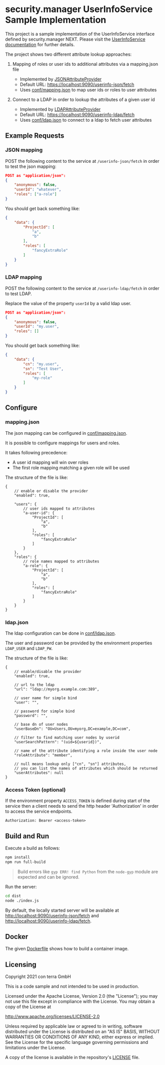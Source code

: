 # security.manager UserInfoService Sample Implementation

This project is a sample implementation of the UserInfoService interface defined by security.manager NEXT.
Please visit the [UserInfoService documentation](https://docs.conterra.de/en/securitymanager-next/latest/reference/extensions/userinfoservice.html) for further details.

The project shows two different attribute lookup approaches:

   1. Mapping of roles or user ids to additional attributes via a mapping.json file
      - Implemented by [JSONAttributeProvider](./src/jsonmapping/JSONAttributeProvider.ts)
      - Default URL: <https://localhost:9090/userinfo-json/fetch>
      - Uses [conf/mapping.json](./resources/mapping.json) to map user ids or roles to user attributes

   2. Connect to a LDAP in order to lookup the attributes of a given user id
      - Implemented by [LDAPAttributeProvider](./src/ldap/LDAPAttributeProvider.ts)
      - Default URL: <https://localhost:9090/userinfo-ldap/fetch>
      - Uses [conf/ldap.json](./resources/ldap.json) to connect to a ldap to fetch user attributes

## Example Requests

### JSON mapping

POST the following content to the service at `/userinfo-json/fetch` in order to test the json mapping:

```json
POST as "application/json":
{
    "anonymous": false,
    "userId": "whatever",
    "roles": ["a-role"]
}
```

You should get back something like:

```json
{
    "data": {
        "ProjectId": [
            "a",
            "b"
        ],
        "roles": [
            "fancyExtraRole"
        ]
    }
}
```

### LDAP mapping

POST the following content to the service at `/userinfo-ldap/fetch` in order to test LDAP.

Replace the value of the property `userId` by a valid ldap user.

```json
POST as "application/json":
{
    "anonymous": false,
    "userId": "my.user",
    "roles": []
}
```

You should get back something like:

```json
{
    "data": {
        "cn": "my.user",
        "sn": "Test User",
        "roles": [
            "my-role"
        ]
    }
}
```

## Configure

### mapping.json

The json mapping can be configured in [conf/mapping.json](./resources/mapping.json).

It is possible to configure mappings for users and roles.

It takes following precedence:

- A user id mapping will win over roles
- The first role mapping matching a given role will be used

The structure of the file is like:

```jsonc
{
    // enable or disable the provider
    "enabled": true,

    "users": {
        // user ids mapped to attributes
        "a-user-id": {
            "ProjectId": [
                "a",
                "b"
            ],
            "roles": [
                "fancyExtraRole"
            ]
        }
    },
    "roles": {
        // role names mapped to attributes
        "a-role": {
            "ProjectId": [
                "a",
                "b"
            ],
            "roles": [
                "fancyExtraRole"
            ]
        }
    }
}
```

### ldap.json

The ldap configuration can be done in [conf/ldap.json](./resources/ldap.json).

The user and password can be provided by the environment properties `LDAP_USER` and `LDAP_PW`.

The structure of the file is like:

```jsonc
{
    // enable/disable the provider
    "enabled": true,

    // url to the ldap
    "url": "ldap://myorg.example.com:389",

    // user name for simple bind
    "user": "",

    // password for simple bind
    "password": "",

    // base dn of user nodes
    "userBaseDn": "OU=Users,OU=myorg,DC=example,DC=com",

    // filter to find matching user nodes by userid
    "userSearchPattern": "(uid=${userid})",

    // name of the attribute identifying a role inside the user node
    "roleAttribute": "member",

    // null means lookup only ["cn", "sn"] attributes,
    // you can list the names of attributes which should be returned
    "userAttributes": null
}
```

### Access Token (optional)

If the environment property `ACCESS_TOKEN` is defined during start of the service then a client needs to send the http header 'Authorization' in order to access the service endpoints.

```plain
Authorization: Bearer <access-token>
```

## Build and Run

Execute a build as follows:

```sh
npm install
npm run full-build
```

> Build errors like `gyp ERR! find Python` from the `node-gyp` module are expected and can be ignored.

Run the server:

```sh
cd dist
node ./index.js
```

By default, the locally started server will be available at <http://localhost:9090/userinfo-json/fetch> and <http://localhost:9090/userinfo-ldap/fetch>.

## Docker

The given [Dockerfile](./Dockerfile) shows how to build a container image.

## Licensing

Copyright 2021 con terra GmbH

This is a code sample and not intended to be used in production.

Licensed under the Apache License, Version 2.0 (the "License"); you may not use this file except in compliance with the License. You may obtain a copy of the License at

<http://www.apache.org/licenses/LICENSE-2.0>

Unless required by applicable law or agreed to in writing, software distributed under the License is distributed on an "AS IS" BASIS, WITHOUT WARRANTIES OR CONDITIONS OF ANY KIND, either express or implied. See the License for the specific language governing permissions and limitations under the License.

A copy of the license is available in the repository's [LICENSE](LICENSE) file.
